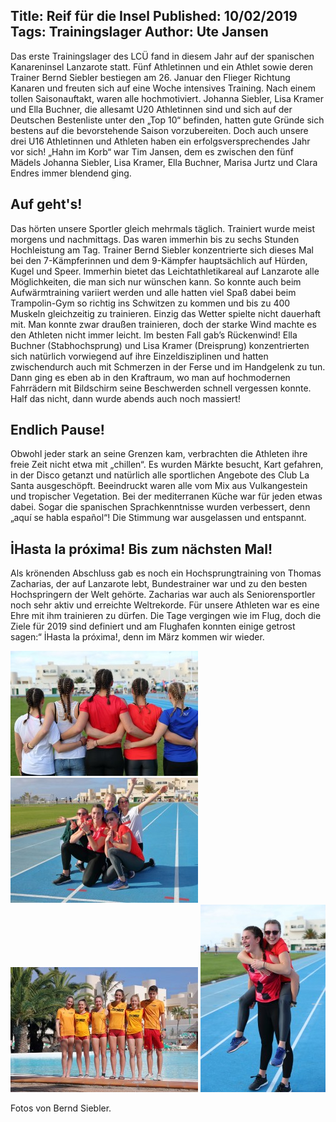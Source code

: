 Title: Reif für die Insel
Published: 10/02/2019
Tags: Trainingslager
Author: Ute Jansen
---

Das erste Trainingslager des LCÜ fand in diesem Jahr auf der spanischen Kanareninsel Lanzarote statt. Fünf Athletinnen und ein Athlet sowie deren Trainer Bernd Siebler bestiegen am 26. Januar den Flieger Richtung Kanaren und freuten sich auf eine Woche intensives Training. Nach einem tollen Saisonauftakt, waren alle hochmotiviert. Johanna Siebler, Lisa Kramer und Ella Buchner, die allesamt U20 Athletinnen sind und sich auf der Deutschen Bestenliste unter den „Top 10“ befinden, hatten gute Gründe sich bestens auf die bevorstehende Saison vorzubereiten. Doch auch unsere drei U16 Athletinnen und Athleten haben ein erfolgsversprechendes Jahr vor sich! „Hahn im Korb“ war Tim Jansen, dem es zwischen den fünf Mädels Johanna Siebler, Lisa Kramer, Ella Buchner, Marisa Jurtz und Clara Endres immer blendend ging.

## Auf geht's!

Das hörten unsere Sportler gleich mehrmals täglich. Trainiert wurde meist morgens und nachmittags. Das waren immerhin bis zu sechs Stunden Hochleistung am Tag. Trainer Bernd Siebler konzentrierte sich dieses Mal bei den 7-Kämpferinnen und dem 9-Kämpfer hauptsächlich auf Hürden, Kugel und Speer. Immerhin bietet das Leichtathletikareal auf Lanzarote alle Möglichkeiten, die man sich nur wünschen kann. So konnte auch beim Aufwärmtraining variiert werden und alle hatten viel Spaß dabei beim Trampolin-Gym so richtig ins Schwitzen zu kommen und bis zu 400 Muskeln gleichzeitig zu trainieren. Einzig das Wetter spielte nicht dauerhaft mit. Man konnte zwar draußen trainieren, doch der starke Wind machte es den Athleten nicht immer leicht. Im besten Fall gab’s Rückenwind! Ella Buchner (Stabhochsprung) und Lisa Kramer (Dreisprung) konzentrierten sich natürlich vorwiegend auf ihre Einzeldisziplinen und hatten zwischendurch auch mit Schmerzen in der Ferse und im Handgelenk zu tun. Dann ging es eben ab in den Kraftraum, wo man auf hochmodernen Fahrrädern mit Bildschirm seine Beschwerden schnell vergessen konnte. Half das nicht, dann wurde abends auch noch massiert!

## Endlich Pause!

Obwohl jeder stark an seine Grenzen kam, verbrachten die Athleten ihre freie Zeit nicht etwa mit „chillen“. Es wurden Märkte besucht, Kart gefahren, in der Disco getanzt und natürlich alle sportlichen Angebote des Club La Santa ausgeschöpft. Beeindruckt waren alle vom Mix aus Vulkangestein und tropischer Vegetation. Bei der mediterranen Küche war für jeden etwas dabei. Sogar die spanischen Sprachkenntnisse wurden verbessert, denn „aquí se habla español“! Die Stimmung war ausgelassen und entspannt.

## İHasta la próxima! Bis zum nächsten Mal!

Als krönenden Abschluss gab es noch ein Hochsprungtraining von Thomas Zacharias, der auf Lanzarote lebt, Bundestrainer war und zu den besten Hochspringern der Welt gehörte. Zacharias war auch als Seniorensportler noch sehr aktiv und erreichte Weltrekorde. Für unsere Athleten war es eine Ehre mit ihm trainieren zu dürfen. Die Tage vergingen wie im Flug, doch die Ziele für 2019 sind definiert und am Flughafen konnten einige getrost sagen:“ İHasta la próxima!, denn im März kommen wir wieder.

![Trainingslager Lanzarote](./../assets/2019/2019-02-10-trainingslager-01.jpg)
![Trainingslager Lanzarote](./../assets/2019/2019-02-10-trainingslager-02.jpg)
![Trainingslager Lanzarote](./../assets/2019/2019-02-10-trainingslager-03.jpg)
![Trainingslager Lanzarote](./../assets/2019/2019-02-10-trainingslager-04.jpg)

Fotos von Bernd Siebler.